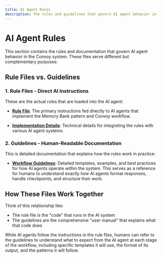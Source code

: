 ```yaml
---
title: AI Agent Rules
description: The rules and guidelines that govern AI agent behavior in the Convoy system
---
```


# AI Agent Rules

This section contains the rules and documentation that govern AI agent behavior in the Convoy system. These files serve different but complementary purposes:

## Rule Files vs. Guidelines

### 1. Rule Files - Direct AI Instructions
These are the actual rules that are loaded into the AI agent:

- **[Rule File](rule-file.md)**: The primary instructions fed directly to AI agents that implement the Memory Bank pattern and Convoy workflow.

- **[Implementation Details](implementation.md)**: Technical details for integrating the rules with various AI agent systems.

### 2. Guidelines - Human-Readable Documentation
This is detailed documentation that explains how the rules work in practice:

- **[Workflow Guidelines](guidelines.md)**: Detailed templates, examples, and best practices for how AI agents operate within the system. This serves as a reference for humans to understand exactly how AI agents format responses, handle checkpoints, and structure their work.

## How These Files Work Together

Think of this relationship like:
- The rule file is the "code" that runs in the AI system
- The guidelines are the comprehensive "user manual" that explains what that code does

While AI agents follow the instructions in the rule files, humans can refer to the guidelines to understand what to expect from the AI agent at each stage of the workflow, including specific templates it will use, the format of its output, and the patterns it will follow.
